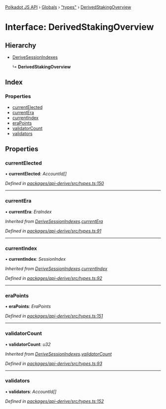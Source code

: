 [Polkadot JS API](../README.md) › [Globals](../globals.md) › ["types"](../modules/_types_.md) › [DerivedStakingOverview](_types_.derivedstakingoverview.md)

# Interface: DerivedStakingOverview

## Hierarchy

* [DeriveSessionIndexes](_types_.derivesessionindexes.md)

  ↳ **DerivedStakingOverview**

## Index

### Properties

* [currentElected](_types_.derivedstakingoverview.md#currentelected)
* [currentEra](_types_.derivedstakingoverview.md#currentera)
* [currentIndex](_types_.derivedstakingoverview.md#currentindex)
* [eraPoints](_types_.derivedstakingoverview.md#erapoints)
* [validatorCount](_types_.derivedstakingoverview.md#validatorcount)
* [validators](_types_.derivedstakingoverview.md#validators)

## Properties

###  currentElected

• **currentElected**: *AccountId[]*

*Defined in [packages/api-derive/src/types.ts:150](https://github.com/polkadot-js/api/blob/eade586044/packages/api-derive/src/types.ts#L150)*

___

###  currentEra

• **currentEra**: *EraIndex*

*Inherited from [DeriveSessionIndexes](_types_.derivesessionindexes.md).[currentEra](_types_.derivesessionindexes.md#currentera)*

*Defined in [packages/api-derive/src/types.ts:91](https://github.com/polkadot-js/api/blob/eade586044/packages/api-derive/src/types.ts#L91)*

___

###  currentIndex

• **currentIndex**: *SessionIndex*

*Inherited from [DeriveSessionIndexes](_types_.derivesessionindexes.md).[currentIndex](_types_.derivesessionindexes.md#currentindex)*

*Defined in [packages/api-derive/src/types.ts:92](https://github.com/polkadot-js/api/blob/eade586044/packages/api-derive/src/types.ts#L92)*

___

###  eraPoints

• **eraPoints**: *EraPoints*

*Defined in [packages/api-derive/src/types.ts:151](https://github.com/polkadot-js/api/blob/eade586044/packages/api-derive/src/types.ts#L151)*

___

###  validatorCount

• **validatorCount**: *u32*

*Inherited from [DeriveSessionIndexes](_types_.derivesessionindexes.md).[validatorCount](_types_.derivesessionindexes.md#validatorcount)*

*Defined in [packages/api-derive/src/types.ts:93](https://github.com/polkadot-js/api/blob/eade586044/packages/api-derive/src/types.ts#L93)*

___

###  validators

• **validators**: *AccountId[]*

*Defined in [packages/api-derive/src/types.ts:152](https://github.com/polkadot-js/api/blob/eade586044/packages/api-derive/src/types.ts#L152)*
